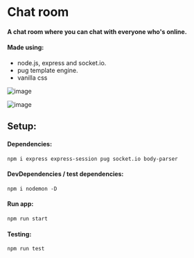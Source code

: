 Chat room 
===

#### A chat room where you can chat with everyone who's online.

#### Made using:
- node.js, express and socket.io.
- pug template engine.
- vanilla css


![image](https://user-images.githubusercontent.com/61896147/86863379-0b47b700-c099-11ea-9ebe-e6301ae2f457.png)

![image](https://user-images.githubusercontent.com/61896147/86863078-793fae80-c098-11ea-93b1-fa76a9f5f689.png)

## Setup:

#### Dependencies:
```
npm i express express-session pug socket.io body-parser
```

#### DevDependencies / test dependencies:
```
npm i nodemon -D
```

#### Run app:
```
npm run start
```

#### Testing:
```
npm run test
```